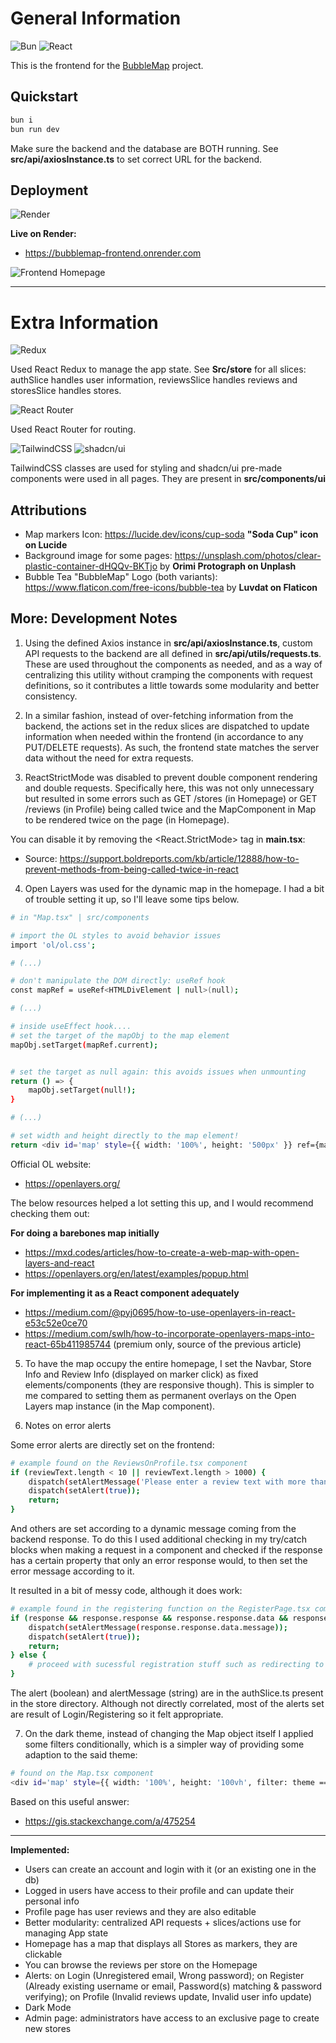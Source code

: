 # General Information

![Bun](https://img.shields.io/badge/Bun-%23000000.svg?style=for-the-badge&logo=bun&logoColor=white)
![React](https://img.shields.io/badge/react-%2320232a.svg?style=for-the-badge&logo=react&logoColor=%2361DAFB)

This is the frontend for the [BubbleMap](https://github.com/SebilleK/BubbleMap) project.

## Quickstart

```bash
bun i
bun run dev
```

Make sure the backend and the database are BOTH running.
See **src/api/axiosInstance.ts** to set correct URL for the backend.

## Deployment 

![Render](https://img.shields.io/badge/Render-%46E3B7.svg?style=for-the-badge&logo=render&logoColor=white)

**Live on Render:**

- https://bubblemap-frontend.onrender.com

![Frontend Homepage](src/assets/frontend-example.gif)

---

# Extra Information

![Redux](https://img.shields.io/badge/redux-%23593d88.svg?style=for-the-badge&logo=redux&logoColor=white)

Used React Redux to manage the app state. See **Src/store** for all slices: authSlice handles user information, reviewsSlice handles reviews and storesSlice handles stores.

![React Router](https://img.shields.io/badge/React_Router-CA4245?style=for-the-badge&logo=react-router&logoColor=white)

Used React Router for routing.

![TailwindCSS](https://img.shields.io/badge/tailwindcss-%2338B2AC.svg?style=for-the-badge&logo=tailwind-css&logoColor=white)
![shadcn/ui](https://img.shields.io/badge/shadcn/ui%20%20-8A2BE2?link=https://ui.shadcn.com/)

TailwindCSS classes are used for styling and shadcn/ui pre-made components were used in all pages. They are present in **src/components/ui**

## Attributions

- Map markers Icon: https://lucide.dev/icons/cup-soda **"Soda Cup" icon on Lucide**
- Background image for some pages: https://unsplash.com/photos/clear-plastic-container-dHQQv-BKTjo by **Orimi Protograph on Unplash**
- Bubble Tea "BubbleMap" Logo (both variants): https://www.flaticon.com/free-icons/bubble-tea by **Luvdat on Flaticon**

## More: Development Notes

1. Using the defined Axios instance in **src/api/axiosInstance.ts**, custom API requests to the backend are all defined in **src/api/utils/requests.ts**. These are used throughout the components as needed, and as a way of centralizing this utility without cramping the components with request definitions, so it contributes a little towards some modularity and better consistency.

2. In a similar fashion, instead of over-fetching information from the backend, the actions set in the redux slices are dispatched to update information when needed within the frontend (in accordance to any PUT/DELETE requests). As such, the frontend state matches the server data without the need for extra requests.

3. ReactStrictMode was disabled to prevent double component rendering and double requests. Specifically here, this was not only unnecessary but resulted in some errors such as GET /stores (in Homepage) or GET /reviews (in Profile) being called twice and the MapComponent in Map to be rendered twice on the page (in Homepage).

You can disable it by removing the <React.StrictMode> tag in **main.tsx**:

- Source: https://support.boldreports.com/kb/article/12888/how-to-prevent-methods-from-being-called-twice-in-react

4. Open Layers was used for the dynamic map in the homepage. I had a bit of trouble setting it up, so I'll leave some tips below.

```bash
# in "Map.tsx" | src/components

# import the OL styles to avoid behavior issues
import 'ol/ol.css';

# (...)

# don't manipulate the DOM directly: useRef hook
const mapRef = useRef<HTMLDivElement | null>(null);

# (...)

# inside useEffect hook....
# set the target of the mapObj to the map element
mapObj.setTarget(mapRef.current);


# set the target as null again: this avoids issues when unmounting
return () => {
	mapObj.setTarget(null!);
}

# (...)

# set width and height directly to the map element!
return <div id='map' style={{ width: '100%', height: '500px' }} ref={mapRef}></div>;
```

Official OL website:

- https://openlayers.org/

The below resources helped a lot setting this up, and I would recommend checking them out:

**For doing a barebones map initially**

- https://mxd.codes/articles/how-to-create-a-web-map-with-open-layers-and-react
- https://openlayers.org/en/latest/examples/popup.html

**For implementing it as a React component adequately**

- https://medium.com/@pyj0695/how-to-use-openlayers-in-react-e53c52e0ce70
- https://medium.com/swlh/how-to-incorporate-openlayers-maps-into-react-65b411985744 (premium only, source of the previous article)

5. To have the map occupy the entire homepage, I set the Navbar, Store Info and Review Info (displayed on marker click) as fixed elements/components (they are responsive though). This is simpler to me compared to setting them as permanent overlays on the Open Layers map instance (in the Map component).

6. Notes on error alerts

Some error alerts are directly set on the frontend:

```bash
# example found on the ReviewsOnProfile.tsx component
if (reviewText.length < 10 || reviewText.length > 1000) {
	dispatch(setAlertMessage('Please enter a review text with more than 10 characters and less than 500 characters'));
	dispatch(setAlert(true));
	return;
}
```

And others are set according to a dynamic message coming from the backend response. To do this I used additional checking in my try/catch blocks when making a request in a component and checked if the response has a certain property that only an error response would, to then set the error message according to it.

It resulted in a bit of messy code, although it does work:

```bash
# example found in the registering function on the RegisterPage.tsx component
if (response && response.response && response.response.data && response.response.data.name) {
	dispatch(setAlertMessage(response.response.data.message));
	dispatch(setAlert(true));
	return;
} else {
	# proceed with sucessful registration stuff such as redirecting to login....
}
```

The alert (boolean) and alertMessage (string) are in the authSlice.ts present in the store directory. Although not directly correlated, most of the alerts set are result of Login/Registering so it felt appropriate.

7. On the dark theme, instead of changing the Map object itself I applied some filters conditionally, which is a simpler way of providing some adaption to the said theme:

```bash
# found on the Map.tsx component
<div id='map' style={{ width: '100%', height: '100vh', filter: theme === 'dark' ? 'grayscale(50%) brightness(0.8) contrast(1.5)' : 'brightness(1)' }} ref={mapRef}></div>
```

Based on this useful answer:

- https://gis.stackexchange.com/a/475254

---

**Implemented:**

- Users can create an account and login with it (or an existing one in the db)
- Logged in users have access to their profile and can update their personal info
- Profile page has user reviews and they are also editable
- Better modularity: centralized API requests + slices/actions use for managing App state
- Homepage has a map that displays all Stores as markers, they are clickable
- You can browse the reviews per store on the Homepage
- Alerts: on Login (Unregistered email, Wrong password); on Register (Already existing username or email, Password(s) matching & password verifying); on Profile (Invalid reviews update, Invalid user info update)
- Dark Mode
- Admin page: administrators have access to an exclusive page to create new stores
